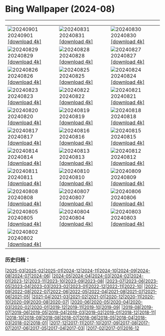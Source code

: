 # Bing Wallpaper (2024-08)
**************

<table><tr><td><img class="wallpaper" src="https://www.bing.com/th?id=OHR.ThamesLondon_DE-DE0223400196_1920x1080.jpg" alt="20240901"> 20240901 <a class="wallpaper_link" href="https://www.bing.com/th?id=OHR.ThamesLondon_DE-DE0223400196_UHD.jpg">[download 4k]</a></td><td><img class="wallpaper" src="https://www.bing.com/th?id=OHR.DjanetAlgeria_DE-DE9446379437_1920x1080.jpg" alt="20240831"> 20240831 <a class="wallpaper_link" href="https://www.bing.com/th?id=OHR.DjanetAlgeria_DE-DE9446379437_UHD.jpg">[download 4k]</a></td><td><img class="wallpaper" src="https://www.bing.com/th?id=OHR.WhaleSharkDay_DE-DE9045925984_1920x1080.jpg" alt="20240830"> 20240830 <a class="wallpaper_link" href="https://www.bing.com/th?id=OHR.WhaleSharkDay_DE-DE9045925984_UHD.jpg">[download 4k]</a></td></tr><tr><td><img class="wallpaper" src="https://www.bing.com/th?id=OHR.CastellfollitSpain_DE-DE7979269591_1920x1080.jpg" alt="20240829"> 20240829 <a class="wallpaper_link" href="https://www.bing.com/th?id=OHR.CastellfollitSpain_DE-DE7979269591_UHD.jpg">[download 4k]</a></td><td><img class="wallpaper" src="https://www.bing.com/th?id=OHR.ParalympicsParis_DE-DE3278467124_1920x1080.jpg" alt="20240828"> 20240828 <a class="wallpaper_link" href="https://www.bing.com/th?id=OHR.ParalympicsParis_DE-DE3278467124_UHD.jpg">[download 4k]</a></td><td><img class="wallpaper" src="https://www.bing.com/th?id=OHR.YoungCaiman_DE-DE7313829626_1920x1080.jpg" alt="20240827"> 20240827 <a class="wallpaper_link" href="https://www.bing.com/th?id=OHR.YoungCaiman_DE-DE7313829626_UHD.jpg">[download 4k]</a></td></tr><tr><td><img class="wallpaper" src="https://www.bing.com/th?id=OHR.PalmyraAtoll_DE-DE5676612889_1920x1080.jpg" alt="20240826"> 20240826 <a class="wallpaper_link" href="https://www.bing.com/th?id=OHR.PalmyraAtoll_DE-DE5676612889_UHD.jpg">[download 4k]</a></td><td><img class="wallpaper" src="https://www.bing.com/th?id=OHR.VineyardsinRemstalvalley_DE-DE8704317940_1920x1080.jpg" alt="20240825"> 20240825 <a class="wallpaper_link" href="https://www.bing.com/th?id=OHR.VineyardsinRemstalvalley_DE-DE8704317940_UHD.jpg">[download 4k]</a></td><td><img class="wallpaper" src="https://www.bing.com/th?id=OHR.MuseumsinselSpree_DE-DE8201453372_1920x1080.jpg" alt="20240824"> 20240824 <a class="wallpaper_link" href="https://www.bing.com/th?id=OHR.MuseumsinselSpree_DE-DE8201453372_UHD.jpg">[download 4k]</a></td></tr><tr><td><img class="wallpaper" src="https://www.bing.com/th?id=OHR.PrasatPhanom_DE-DE7459210012_1920x1080.jpg" alt="20240823"> 20240823 <a class="wallpaper_link" href="https://www.bing.com/th?id=OHR.PrasatPhanom_DE-DE7459210012_UHD.jpg">[download 4k]</a></td><td><img class="wallpaper" src="https://www.bing.com/th?id=OHR.OceanCityMD_DE-DE3767484074_1920x1080.jpg" alt="20240822"> 20240822 <a class="wallpaper_link" href="https://www.bing.com/th?id=OHR.OceanCityMD_DE-DE3767484074_UHD.jpg">[download 4k]</a></td><td><img class="wallpaper" src="https://www.bing.com/th?id=OHR.NazcaBooby_DE-DE4166960600_1920x1080.jpg" alt="20240821"> 20240821 <a class="wallpaper_link" href="https://www.bing.com/th?id=OHR.NazcaBooby_DE-DE4166960600_UHD.jpg">[download 4k]</a></td></tr><tr><td><img class="wallpaper" src="https://www.bing.com/th?id=OHR.TetonSunrise_DE-DE4508190035_1920x1080.jpg" alt="20240820"> 20240820 <a class="wallpaper_link" href="https://www.bing.com/th?id=OHR.TetonSunrise_DE-DE4508190035_UHD.jpg">[download 4k]</a></td><td><img class="wallpaper" src="https://www.bing.com/th?id=OHR.RegataSanGines_DE-DE4289172038_1920x1080.jpg" alt="20240819"> 20240819 <a class="wallpaper_link" href="https://www.bing.com/th?id=OHR.RegataSanGines_DE-DE4289172038_UHD.jpg">[download 4k]</a></td><td><img class="wallpaper" src="https://www.bing.com/th?id=OHR.ExternsteineTeutoburg_DE-DE6454962619_1920x1080.jpg" alt="20240818"> 20240818 <a class="wallpaper_link" href="https://www.bing.com/th?id=OHR.ExternsteineTeutoburg_DE-DE6454962619_UHD.jpg">[download 4k]</a></td></tr><tr><td><img class="wallpaper" src="https://www.bing.com/th?id=OHR.AlfanzinaLighthouse_DE-DE1525391215_1920x1080.jpg" alt="20240817"> 20240817 <a class="wallpaper_link" href="https://www.bing.com/th?id=OHR.AlfanzinaLighthouse_DE-DE1525391215_UHD.jpg">[download 4k]</a></td><td><img class="wallpaper" src="https://www.bing.com/th?id=OHR.JapanRollerCoaster_DE-DE2240435851_1920x1080.jpg" alt="20240816"> 20240816 <a class="wallpaper_link" href="https://www.bing.com/th?id=OHR.JapanRollerCoaster_DE-DE2240435851_UHD.jpg">[download 4k]</a></td><td><img class="wallpaper" src="https://www.bing.com/th?id=OHR.HangCave_DE-DE9528025476_1920x1080.jpg" alt="20240815"> 20240815 <a class="wallpaper_link" href="https://www.bing.com/th?id=OHR.HangCave_DE-DE9528025476_UHD.jpg">[download 4k]</a></td></tr><tr><td><img class="wallpaper" src="https://www.bing.com/th?id=OHR.WatarrkaLizard_DE-DE9933808585_1920x1080.jpg" alt="20240814"> 20240814 <a class="wallpaper_link" href="https://www.bing.com/th?id=OHR.WatarrkaLizard_DE-DE9933808585_UHD.jpg">[download 4k]</a></td><td><img class="wallpaper" src="https://www.bing.com/th?id=OHR.DugiOtokCroatia_DE-DE7505074249_1920x1080.jpg" alt="20240813"> 20240813 <a class="wallpaper_link" href="https://www.bing.com/th?id=OHR.DugiOtokCroatia_DE-DE7505074249_UHD.jpg">[download 4k]</a></td><td><img class="wallpaper" src="https://www.bing.com/th?id=OHR.ElephantsAmboseli_DE-DE5375674249_1920x1080.jpg" alt="20240812"> 20240812 <a class="wallpaper_link" href="https://www.bing.com/th?id=OHR.ElephantsAmboseli_DE-DE5375674249_UHD.jpg">[download 4k]</a></td></tr><tr><td><img class="wallpaper" src="https://www.bing.com/th?id=OHR.TofinoVancouver_DE-DE0365481347_1920x1080.jpg" alt="20240811"> 20240811 <a class="wallpaper_link" href="https://www.bing.com/th?id=OHR.TofinoVancouver_DE-DE0365481347_UHD.jpg">[download 4k]</a></td><td><img class="wallpaper" src="https://www.bing.com/th?id=OHR.Elbphilharmonie_DE-DE2773966721_1920x1080.jpg" alt="20240810"> 20240810 <a class="wallpaper_link" href="https://www.bing.com/th?id=OHR.Elbphilharmonie_DE-DE2773966721_UHD.jpg">[download 4k]</a></td><td><img class="wallpaper" src="https://www.bing.com/th?id=OHR.IncaRuinPeru_DE-DE5129172652_1920x1080.jpg" alt="20240809"> 20240809 <a class="wallpaper_link" href="https://www.bing.com/th?id=OHR.IncaRuinPeru_DE-DE5129172652_UHD.jpg">[download 4k]</a></td></tr><tr><td><img class="wallpaper" src="https://www.bing.com/th?id=OHR.SpottedOwlet_DE-DE2767331141_1920x1080.jpg" alt="20240808"> 20240808 <a class="wallpaper_link" href="https://www.bing.com/th?id=OHR.SpottedOwlet_DE-DE2767331141_UHD.jpg">[download 4k]</a></td><td><img class="wallpaper" src="https://www.bing.com/th?id=OHR.MichiganLighthouse_DE-DE1121606429_1920x1080.jpg" alt="20240807"> 20240807 <a class="wallpaper_link" href="https://www.bing.com/th?id=OHR.MichiganLighthouse_DE-DE1121606429_UHD.jpg">[download 4k]</a></td><td><img class="wallpaper" src="https://www.bing.com/th?id=OHR.MolokiniHawaii_DE-DE0192501099_1920x1080.jpg" alt="20240806"> 20240806 <a class="wallpaper_link" href="https://www.bing.com/th?id=OHR.MolokiniHawaii_DE-DE0192501099_UHD.jpg">[download 4k]</a></td></tr><tr><td><img class="wallpaper" src="https://www.bing.com/th?id=OHR.HertfordshireLavender_DE-DE9702415169_1920x1080.jpg" alt="20240805"> 20240805 <a class="wallpaper_link" href="https://www.bing.com/th?id=OHR.HertfordshireLavender_DE-DE9702415169_UHD.jpg">[download 4k]</a></td><td><img class="wallpaper" src="https://www.bing.com/th?id=OHR.SellinSeebruecke_DE-DE4280331105_1920x1080.jpg" alt="20240804"> 20240804 <a class="wallpaper_link" href="https://www.bing.com/th?id=OHR.SellinSeebruecke_DE-DE4280331105_UHD.jpg">[download 4k]</a></td><td><img class="wallpaper" src="https://www.bing.com/th?id=OHR.WulongKarst_DE-DE9180126373_1920x1080.jpg" alt="20240803"> 20240803 <a class="wallpaper_link" href="https://www.bing.com/th?id=OHR.WulongKarst_DE-DE9180126373_UHD.jpg">[download 4k]</a></td></tr><tr><td><img class="wallpaper" src="https://www.bing.com/th?id=OHR.TrunkBay_DE-DE7701117675_1920x1080.jpg" alt="20240802"> 20240802 <a class="wallpaper_link" href="https://www.bing.com/th?id=OHR.TrunkBay_DE-DE7701117675_UHD.jpg">[download 4k]</a></td><td></td><td></td></tr></table>

### 历史归档：

|[2025-03](/../2025-03/2025-03.md)|[2025-02](/../2025-02/2025-02.md)|[2025-01](/../2025-01/2025-01.md)|[2024-12](/../2024-12/2024-12.md)|[2024-11](/../2024-11/2024-11.md)|[2024-10](/../2024-10/2024-10.md)|[2024-09](/../2024-09/2024-09.md)|[2024-08](/2024-08.md)|[2024-07](/../2024-07/2024-07.md)|[2024-06](/../2024-06/2024-06.md)|
|[2024-05](/../2024-05/2024-05.md)|[2024-04](/../2024-04/2024-04.md)|[2024-03](/../2024-03/2024-03.md)|[2024-02](/../2024-02/2024-02.md)|[2024-01](/../2024-01/2024-01.md)|[2023-12](/../2023-12/2023-12.md)|[2023-11](/../2023-11/2023-11.md)|[2023-10](/../2023-10/2023-10.md)|[2023-09](/../2023-09/2023-09.md)|[2023-08](/../2023-08/2023-08.md)|
|[2023-07](/../2023-07/2023-07.md)|[2023-06](/../2023-06/2023-06.md)|[2023-05](/../2023-05/2023-05.md)|[2023-04](/../2023-04/2023-04.md)|[2023-03](/../2023-03/2023-03.md)|[2023-02](/../2023-02/2023-02.md)|[2023-01](/../2023-01/2023-01.md)|[2022-12](/../2022-12/2022-12.md)|[2022-11](/../2022-11/2022-11.md)|[2022-10](/../2022-10/2022-10.md)|
|[2022-09](/../2022-09/2022-09.md)|[2022-08](/../2022-08/2022-08.md)|[2022-07](/../2022-07/2022-07.md)|[2022-06](/../2022-06/2022-06.md)|[2022-05](/../2022-05/2022-05.md)|[2022-04](/../2022-04/2022-04.md)|[2021-08](/../2021-08/2021-08.md)|[2021-07](/../2021-07/2021-07.md)|[2021-06](/../2021-06/2021-06.md)|[2021-05](/../2021-05/2021-05.md)|
|[2021-04](/../2021-04/2021-04.md)|[2021-03](/../2021-03/2021-03.md)|[2021-02](/../2021-02/2021-02.md)|[2021-01](/../2021-01/2021-01.md)|[2020-12](/../2020-12/2020-12.md)|[2020-11](/../2020-11/2020-11.md)|[2020-10](/../2020-10/2020-10.md)|[2020-09](/../2020-09/2020-09.md)|[2020-08](/../2020-08/2020-08.md)|[2020-07](/../2020-07/2020-07.md)|
|[2020-06](/../2020-06/2020-06.md)|[2020-05](/../2020-05/2020-05.md)|[2020-04](/../2020-04/2020-04.md)|[2020-03](/../2020-03/2020-03.md)|[2020-02](/../2020-02/2020-02.md)|[2020-01](/../2020-01/2020-01.md)|[2019-12](/../2019-12/2019-12.md)|[2019-11](/../2019-11/2019-11.md)|[2019-10](/../2019-10/2019-10.md)|[2019-09](/../2019-09/2019-09.md)|
|[2019-08](/../2019-08/2019-08.md)|[2019-07](/../2019-07/2019-07.md)|[2019-06](/../2019-06/2019-06.md)|[2019-05](/../2019-05/2019-05.md)|[2019-04](/../2019-04/2019-04.md)|[2019-03](/../2019-03/2019-03.md)|[2019-02](/../2019-02/2019-02.md)|[2019-01](/../2019-01/2019-01.md)|[2018-12](/../2018-12/2018-12.md)|[2018-11](/../2018-11/2018-11.md)|
|[2018-10](/../2018-10/2018-10.md)|[2018-09](/../2018-09/2018-09.md)|[2018-08](/../2018-08/2018-08.md)|[2018-07](/../2018-07/2018-07.md)|[2018-06](/../2018-06/2018-06.md)|[2018-05](/../2018-05/2018-05.md)|[2018-04](/../2018-04/2018-04.md)|[2018-03](/../2018-03/2018-03.md)|[2018-02](/../2018-02/2018-02.md)|[2018-01](/../2018-01/2018-01.md)|
|[2017-12](/../2017-12/2017-12.md)|[2017-11](/../2017-11/2017-11.md)|[2017-10](/../2017-10/2017-10.md)|[2017-09](/../2017-09/2017-09.md)|[2017-08](/../2017-08/2017-08.md)|[2017-07](/../2017-07/2017-07.md)|[2017-06](/../2017-06/2017-06.md)|[2017-05](/../2017-05/2017-05.md)|[2017-04](/../2017-04/2017-04.md)|[2017-03](/../2017-03/2017-03.md)|
|[2017-02](/../2017-02/2017-02.md)|[2017-01](/../2017-01/2017-01.md)|[2016-12](/../2016-12/2016-12.md)